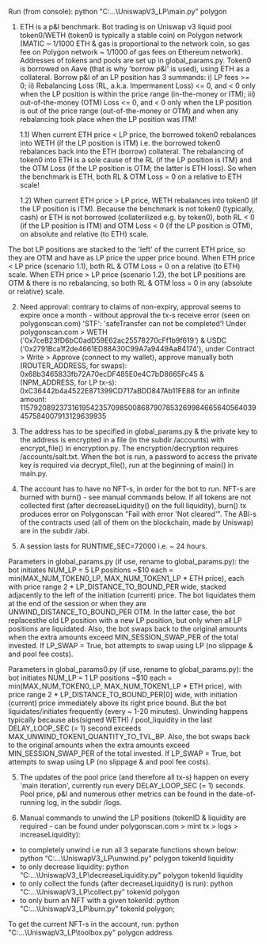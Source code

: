 Run (from console): python "C:\...\UniswapV3_LP\main.py" polygon

1. ETH is a p&l benchmark. Bot trading is on Uniswap v3 liquid pool token0/WETH (token0 is typically a stable coin) on Polygon network (MATIC ~ 1/1000 ETH & gas is proportional to the network coin, so gas fee on Polygon network  ~ 1/1000 of gas fees on Ethereum network). Addresses of tokens and pools are set up in global_params.py. Token0 is borrowed on Aave (that is why 'borrow p&l' is used), using ETH as a collateral. Borrow p&l of an LP position has 3 summands: i) LP fees >= 0; ii) Rebalancing Loss (RL, a.k.a. Impermanent Loss) <= 0, and < 0 only when the LP position is within the price range (in-the-money or ITM); iii) out-of-the-money (OTM) Loss <= 0, and < 0 only when the LP position is out of the price range (out-of-the-money or OTM) and when any rebalancing took place when the LP position was ITM!


   1.1) When current ETH price < LP price, the borrowed token0 rebalances into WETH (if the LP position is ITM) i.e. the borrowed token0 rebalances back into the ETH (borrow) collateral. The rebalancing of token0 into ETH is a sole cause of the RL (if the LP position is ITM) and the OTM Loss (if the LP position is OTM; the latter is ETH loss). So when the benchmark is ETH, both RL & OTM Loss = 0 on a relative to ETH scale! 
  
   1.2) When current ETH price > LP price, WETH rebalances into token0 (if the LP position is ITM). Because the benchmark is not token0 (typically, cash) or ETH is not borrowed (collaterilized e.g. by token0), both RL < 0 (if the LP position is ITM) and OTM Loss < 0 (if the LP position is OTM), on absolute and relative (to ETH) scale.  


The bot LP positions are stacked to the 'left' of the current ETH price, so they are OTM and have as LP price the upper price bound. When ETH price < LP price (scenario 1.1), both RL & OTM Loss = 0 on a relative (to ETH) scale. When ETH price > LP price (scenario 1.2), the bot LP positions are OTM & there is no rebalancing, so both RL & OTM loss = 0 in any (absolute or relative) scale.
  
2. Need approval: contrary to claims of non-expiry, approval seems to expire once a month - without approval the tx-s receive error (seen on polygonscan.com) 'STF': 'safeTransfer can not be completed'! Under polygonscan.com > WETH ('0x7ceB23fD6bC0adD59E62ac25578270cFf1b9f619') & USDC ('0x2791Bca1f2de4661ED88A30C99A7a9449Aa84174'), under Contract > Write > Approve (connect to my wallet), approve manually both (ROUTER_ADDRESS, for swaps): 0x68b3465833fb72A70ecDF485E0e4C7bD8665Fc45 & (NPM_ADDRESS, for LP tx-s): 0xC36442b4a4522E871399CD717aBDD847Ab11FE88 for an infinite amount: 115792089237316195423570985008687907853269984665640564039457584007913129639935
  
2. The address has to be specified in global_params.py & the private key to the address is encrypted in a file (in the subdir /accounts) with encrypt_file() in encryption.py. The encryption/decryption requires /accounts/salt.txt. When the bot is run, a password to access the private key is required via decrypt_file(), run at the beginning of main() in main.py.
  
3. The account has to have no NFT-s, in order for the bot to run. NFT-s are burned with burn() - see manual commands below. If all tokens are not collected first (after decreaseLiquidity() on the full liquidity), burn() tx produces error on Polygonscan "Fail with error 'Not cleared'". The ABI-s of the contracts used (all of them on the blockchain, made by Uniswap) are in the subdir /abi.

 
4. A session lasts for RUNTIME_SEC=72000 i.e. ~ 24 hours.  

Parameters in global_params.py (if use, rename to global_params.py): the bot initiates NUM_LP = 5 LP positions ~$10 each = min(MAX_NUM_TOKEN0_LP, MAX_NUM_TOKEN1_LP * ETH price), each with price range 2 * LP_DISTANCE_TO_BOUND_PER wide, stacked adjacently to the left of the initiation (current) price. The bot liquidates them at the end of the session or when they are UNWIND_DISTANCE_TO_BOUND_PER  OTM. In the latter case, the bot replacesthe old LP position with a new LP position, but only when all LP positions are liquidated. Also, the bot swaps back to the original amounts when the extra amounts exceed MIN_SESSION_SWAP_PER of the total invested. If LP_SWAP = True, bot attempts to swap using LP (no slippage & and pool fee costs).

Parameters in global_params0.py (if use, rename to global_params.py): the bot initiates NUM_LP = 1 LP positions ~$10 each = min(MAX_NUM_TOKEN0_LP, MAX_NUM_TOKEN1_LP * ETH price), with price range 2 * LP_DISTANCE_TO_BOUND_PER[0]  wide, with initiation (current) price immediately above its right price bound. But the bot liquidates/initiates frequently (every ~ 1-20 minutes). Unwinding happens typically because abs(signed WETH) / pool_liquidity in the last DELAY_LOOP_SEC (= 1) second exceeds MAX_UNWIND_TOKEN1_QUANTITY_TO_TVL_BP. Also, the bot swaps back to the original amounts when the extra amounts exceed MIN_SESSION_SWAP_PER of the total invested. If LP_SWAP = True, bot attempts to swap using LP (no slippage & and pool fee costs).
    
5. The updates of the pool price (and therefore all tx-s) happen on every 'main iteration', currently run every DELAY_LOOP_SEC (= 1) seconds. Pool price, p&l and numerous other metrics can be found in the date-of-running log, in the subdir /logs.
 
6. Manual commands to unwind the LP positions (tokenID & liquidity are required - can be found under polygonscan.com > mint tx > logs > increaseLiquidity):
  - to completely unwind i.e run all 3 separate functions shown below: python “C:\...\UniswapV3_LP\unwind.py" polygon tokenId liquidity
  - to only decrease liquidity: python “C:\...\UniswapV3_LP\decreaseLiquidity.py" polygon tokenId liquidity
  - to only collect the funds (after decreaseLiquidity() is run): python "C:\...\UniswapV3_LP\collect.py" tokenId polygon
  - to only burn an NFT with a given tokenId: python "C:\...\UniswapV3_LP\burn.py" tokenId polygon;

  To get the current NFT-s in the account, run: python "C:\...\UniswapV3_LP\toolbox.py" polygon address.
